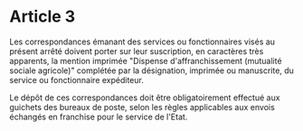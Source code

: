 # Article 3

Les correspondances émanant des services ou fonctionnaires visés au présent arrêté doivent porter sur leur suscription, en caractères très apparents, la mention imprimée "Dispense d'affranchissement (mutualité sociale agricole)" complétée par la désignation, imprimée ou manuscrite, du service ou fonctionnaire expéditeur.

Le dépôt de ces correspondances doit être obligatoirement effectué aux guichets des bureaux de poste, selon les règles applicables aux envois échangés en franchise pour le service de l'Etat.
